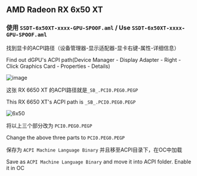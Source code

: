 ## AMD Radeon RX 6x50 XT

### 使用 `SSDT-6x50XT-xxxx-GPU-SPOOF.aml` / Use `SSDT-6x50XT-xxxx-GPU-SPOOF.aml`

找到显卡的ACPI路径（设备管理器-显示适配器-显卡右键-属性-详细信息）<br>

Find out dGPU's ACPI path(Device Manager - Display Adapter - Right - Click Graphics Card - Properties - Details)

![image](https://user-images.githubusercontent.com/74492520/212872382-6930a9a8-b462-4f83-8e07-4e309edd3ac9.png)<br>

这张 RX 6650 XT 的ACPI路径就是`_SB_.PCI0.PEG0.PEGP`<br>

This RX 6650 XT's ACPI path is `_SB_.PCI0.PEG0.PEGP`

![6x50](https://user-images.githubusercontent.com/74492520/212874976-f3f4945a-b35b-47d2-b708-75eaa251f9b6.jpg)

将以上三个部分改为 `PCI0.PEG0.PEGP`<br>

Change the above three parts to `PCI0.PEG0.PEGP`

保存为 `ACPI Machine Language Binary` 并且移至ACPI目录下，在OC中加载

Save as `ACPI Machine Language Binary` and move it into ACPI folder. Enable it in OC